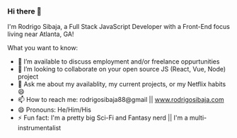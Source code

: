 ### Hi there 👋
I'm Rodrigo Sibaja, a Full Stack JavaScript Developer with a Front-End focus living near Atlanta, GA!


What you want to know:
- 👯 I’m available to discuss employment and/or freelance oppurtunities
- 👯 I’m looking to collaborate on your open source JS (React, Vue, Node) project
- 💬 Ask me about my availablity, my current projects, or my Netflix habits 😄
- 📫 How to reach me: rodrigosibaja88@gmail || www.rodrigosibaja.com
- 😄 Pronouns: He/Him/His
- ⚡ Fun fact: I'm a pretty big Sci-Fi and Fantasy nerd || I'm a multi-instrumentalist

